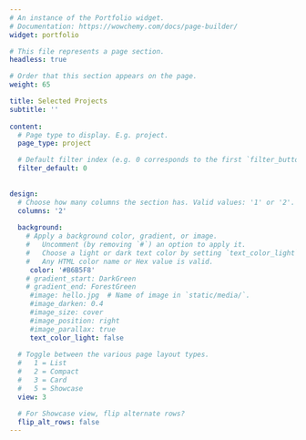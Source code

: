 ```yaml
---
# An instance of the Portfolio widget.
# Documentation: https://wowchemy.com/docs/page-builder/
widget: portfolio

# This file represents a page section.
headless: true

# Order that this section appears on the page.
weight: 65

title: Selected Projects
subtitle: ''
     
content:
  # Page type to display. E.g. project.
  page_type: project

  # Default filter index (e.g. 0 corresponds to the first `filter_button` instance below).
  filter_default: 0
  
 
design:
  # Choose how many columns the section has. Valid values: '1' or '2'.
  columns: '2'
  
  background:
    # Apply a background color, gradient, or image.
    #   Uncomment (by removing `#`) an option to apply it.
    #   Choose a light or dark text color by setting `text_color_light`.
    #   Any HTML color name or Hex value is valid.
     color: '#B6B5F8' 
    # gradient_start: DarkGreen
    # gradient_end: ForestGreen
     #image: hello.jpg  # Name of image in `static/media/`.
     #image_darken: 0.4
     #image_size: cover
     #image_position: right
     #image_parallax: true
     text_color_light: false
     
  # Toggle between the various page layout types.
  #   1 = List
  #   2 = Compact
  #   3 = Card
  #   5 = Showcase
  view: 3

  # For Showcase view, flip alternate rows?
  flip_alt_rows: false
---
```

